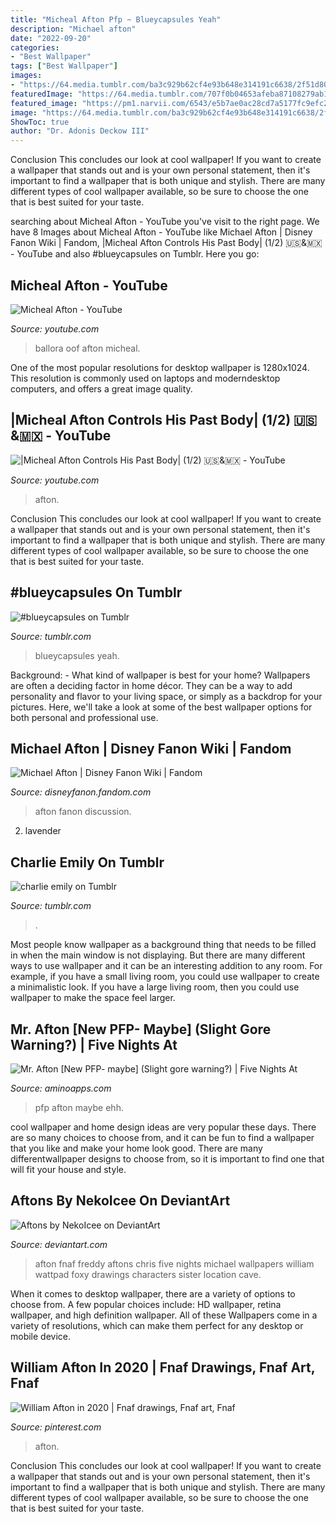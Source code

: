 ```yaml
---
title: "Micheal Afton Pfp ~ Blueycapsules Yeah"
description: "Michael afton"
date: "2022-09-20"
categories:
- "Best Wallpaper"
tags: ["Best Wallpaper"]
images:
- "https://64.media.tumblr.com/ba3c929b62cf4e93b648e314191c6638/2f51d8071cce1bad-89/s400x600/031ffe2f87f0ffbba86abdbdca55d91e1273010e.png"
featuredImage: "https://64.media.tumblr.com/707f0b04653afeba87108279ab1da4bd/ca097ff255b6bc83-00/s1280x1920/b3fdba750a2c96c2df92d961529fbc8157b50a3e.png"
featured_image: "https://pm1.narvii.com/6543/e5b7ae0ac28cd7a5177fc9efc258b81cc2ab80ee_hq.jpg"
image: "https://64.media.tumblr.com/ba3c929b62cf4e93b648e314191c6638/2f51d8071cce1bad-89/s400x600/031ffe2f87f0ffbba86abdbdca55d91e1273010e.png"
ShowToc: true
author: "Dr. Adonis Deckow III"
---
```



Conclusion
This concludes our look at cool wallpaper! If you want to create a wallpaper that stands out and is your own personal statement, then it's important to find a wallpaper that is both unique and stylish. There are many different types of cool wallpaper available, so be sure to choose the one that is best suited for your taste.

	

		
searching about Micheal Afton - YouTube you've visit to the right page. We have 8 Images about Micheal Afton - YouTube like Michael Afton | Disney Fanon Wiki | Fandom, |Micheal Afton Controls His Past Body| (1/2) 🇺🇸&amp;🇲🇽 - YouTube and also #blueycapsules on Tumblr. Here you go:
		
    
## Micheal Afton - YouTube

<img loading=lazy src="https://yt3.ggpht.com/a/AATXAJyXYziRLgATpySe1MDiJdLVpHou1mURb9V2yg=s900-c-k-c0xffffffff-no-rj-mo" onerror="this.onerror=null;this.src='https://tse4.mm.bing.net/th?id=OIP.zfH4tLAITbT5iZyiAmN_ZwHaHa&amp;pid=15.1';" alt="Micheal Afton - YouTube">

_Source: youtube.com_

>ballora oof afton micheal. 

	

One of the most popular resolutions for desktop wallpaper is 1280x1024. This resolution is commonly used on laptops and moderndesktop computers, and offers a great image quality.

    
## |Micheal Afton Controls His Past Body| (1/2) 🇺🇸&amp;🇲🇽 - YouTube

<img loading=lazy src="https://i.ytimg.com/vi/lfgWj2bP3dc/maxresdefault.jpg" onerror="this.onerror=null;this.src='https://tse1.mm.bing.net/th?id=OIP.gpQXWlDPUqe5YL4i47K9lAHaEK&amp;pid=15.1';" alt="|Micheal Afton Controls His Past Body| (1/2) 🇺🇸&amp;🇲🇽 - YouTube">

_Source: youtube.com_

>afton. 

	

Conclusion
This concludes our look at cool wallpaper! If you want to create a wallpaper that stands out and is your own personal statement, then it's important to find a wallpaper that is both unique and stylish. There are many different types of cool wallpaper available, so be sure to choose the one that is best suited for your taste.

    
## #blueycapsules On Tumblr

<img loading=lazy src="https://64.media.tumblr.com/ba3c929b62cf4e93b648e314191c6638/2f51d8071cce1bad-89/s400x600/031ffe2f87f0ffbba86abdbdca55d91e1273010e.png" onerror="this.onerror=null;this.src='https://tse4.mm.bing.net/th?id=OIP.GxnWZGPWXEVcrBFDw3dWagAAAA&amp;pid=15.1';" alt="#blueycapsules on Tumblr">

_Source: tumblr.com_

>blueycapsules yeah. 

	

Background: - What kind of wallpaper is best for your home?
Wallpapers are often a deciding factor in home décor. They can be a way to add personality and flavor to your living space, or simply as a backdrop for your pictures. Here, we'll take a look at some of the best wallpaper options for both personal and professional use.

    
## Michael Afton | Disney Fanon Wiki | Fandom

<img loading=lazy src="https://vignette.wikia.nocookie.net/disneyfanon/images/7/71/Michael_Afton.png/revision/latest?cb=20191213223432" onerror="this.onerror=null;this.src='https://tse4.mm.bing.net/th?id=OIP.w-dvbYbWeMvkrSv6CVYqIQHaLc&amp;pid=15.1';" alt="Michael Afton | Disney Fanon Wiki | Fandom">

_Source: disneyfanon.fandom.com_

>afton fanon discussion. 

	

2. lavender 

    
## Charlie Emily On Tumblr

<img loading=lazy src="https://64.media.tumblr.com/707f0b04653afeba87108279ab1da4bd/ca097ff255b6bc83-00/s1280x1920/b3fdba750a2c96c2df92d961529fbc8157b50a3e.png" onerror="this.onerror=null;this.src='https://tse3.mm.bing.net/th?id=OIP.Yc4PjR4LsYQ3P_gvjgseBAHaHa&amp;pid=15.1';" alt="charlie emily on Tumblr">

_Source: tumblr.com_

>. 

	

Most people know wallpaper as a background thing that needs to be filled in when the main window is not displaying. But there are many different ways to use wallpaper and it can be an interesting addition to any room. For example, if you have a small living room, you could use wallpaper to create a minimalistic look. If you have a large living room, then you could use wallpaper to make the space feel larger.

    
## Mr. Afton [New PFP- Maybe] (Slight Gore Warning?) | Five Nights At

<img loading=lazy src="https://pm1.narvii.com/6543/e5b7ae0ac28cd7a5177fc9efc258b81cc2ab80ee_hq.jpg" onerror="this.onerror=null;this.src='https://tse4.mm.bing.net/th?id=OIP.LboE9lLGg_mFjtEE_ebfGAHaJ4&amp;pid=15.1';" alt="Mr. Afton [New PFP- maybe] (Slight gore warning?) | Five Nights At">

_Source: aminoapps.com_

>pfp afton maybe ehh. 

	

cool wallpaper and home design ideas are very popular these days. There are so many choices to choose from, and it can be fun to find a wallpaper that you like and make your home look good. There are many differentwallpaper designs to choose from, so it is important to find one that will fit your house and style.

    
## Aftons By NekoIcee On DeviantArt

<img loading=lazy src="https://images-wixmp-ed30a86b8c4ca887773594c2.wixmp.com/f/66715ad2-e9e2-44e0-ac66-855edb847c9a/dczm06r-f531ecb2-46ca-4ea7-aaa3-d66006b794b6.png/v1/fill/w_1280,h_1303,q_80,strp/aftons_by_nekoicee_dczm06r-fullview.jpg?token=eyJ0eXAiOiJKV1QiLCJhbGciOiJIUzI1NiJ9.eyJzdWIiOiJ1cm46YXBwOjdlMGQxODg5ODIyNjQzNzNhNWYwZDQxNWVhMGQyNmUwIiwiaXNzIjoidXJuOmFwcDo3ZTBkMTg4OTgyMjY0MzczYTVmMGQ0MTVlYTBkMjZlMCIsIm9iaiI6W1t7ImhlaWdodCI6Ijw9MTMwMyIsInBhdGgiOiJcL2ZcLzY2NzE1YWQyLWU5ZTItNDRlMC1hYzY2LTg1NWVkYjg0N2M5YVwvZGN6bTA2ci1mNTMxZWNiMi00NmNhLTRlYTctYWFhMy1kNjYwMDZiNzk0YjYucG5nIiwid2lkdGgiOiI8PTEyODAifV1dLCJhdWQiOlsidXJuOnNlcnZpY2U6aW1hZ2Uub3BlcmF0aW9ucyJdfQ.e9Hqbw4i5cEOYnoVV9mLZMQDkLs7zXC5OjjkENbJKm0" onerror="this.onerror=null;this.src='https://tse2.mm.bing.net/th?id=OIP.URNrgHtFKMIveNS4AVozGQHaHi&amp;pid=15.1';" alt="Aftons by NekoIcee on DeviantArt">

_Source: deviantart.com_

>afton fnaf freddy aftons chris five nights michael wallpapers william wattpad foxy drawings characters sister location cave. 

	

When it comes to desktop wallpaper, there are a variety of options to choose from. A few popular choices include: HD wallpaper, retina wallpaper, and high definition wallpaper. All of these Wallpapers come in a variety of resolutions, which can make them perfect for any desktop or mobile device. 

    
## William Afton In 2020 | Fnaf Drawings, Fnaf Art, Fnaf

<img loading=lazy src="https://i.pinimg.com/736x/6d/cb/b7/6dcbb7ee17567792690e6fcc31666fd8.jpg" onerror="this.onerror=null;this.src='https://tse2.mm.bing.net/th?id=OIP.uVqx-zP6X5Y0St0aRYrF5AHaGH&amp;pid=15.1';" alt="William Afton in 2020 | Fnaf drawings, Fnaf art, Fnaf">

_Source: pinterest.com_

>afton. 

	

Conclusion
This concludes our look at cool wallpaper! If you want to create a wallpaper that stands out and is your own personal statement, then it's important to find a wallpaper that is both unique and stylish. There are many different types of cool wallpaper available, so be sure to choose the one that is best suited for your taste.

